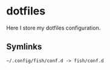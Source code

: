 # dotfiles

Here I store my dotfiles configuration.

## Symlinks

```
~/.config/fish/conf.d -> fish/conf.d
```
